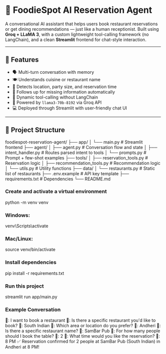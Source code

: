 # 🧠 FoodieSpot AI Reservation Agent

A conversational AI assistant that helps users book restaurant reservations or get dining recommendations — just like a human receptionist. Built using **Groq + LLaMA 3**, with a custom lightweight tool-calling framework (no LangChain), and a clean **Streamlit** frontend for chat-style interaction.

---

## 🚀 Features

- 🗣️ Multi-turn conversation with memory
- 🍽️ Understands cuisine or restaurant name
- 📍 Detects location, party size, and reservation time
- 🤖 Follows up for missing information automatically
- 🔧 Dynamic tool-calling without LangChain
- 🧠 Powered by `llama3-70b-8192` via Groq API
- 💻 Deployed through Streamlit with user-friendly chat UI

---

## 📁 Project Structure

foodiespot-reservation-agent/
├── app/
│   └── main.py                  # Streamlit frontend
├── agent/
│   ├── agent.py                 # Conversation flow and state
│   ├── intent_handler.py        # Routes parsed intent to tools
│   └── prompts.py               # Prompt + few-shot examples
├── tools/
│   ├── reservation_tools.py     # Reservation logic
│   ├── recommendation_tools.py  # Recommendation logic
│   └── utils.py                 # Utility functions
├── data/
│   └── restaurants.py           # Static list of restaurants
├── .env.example                 # API key template
├── requirements.txt             # Dependencies
└── README.md



### Create and activate a virtual environment

python -m venv venv
### Windows:
venv\Scripts\activate
### Mac/Linux:
source venv/bin/activate

### Install dependencies

pip install -r requirements.txt

### Run this project
streamlit run app/main.py


### Example Conversation

👤: I want to book a restaurant
🤖: Is there a specific restaurant you'd like to book?
👤: South Indian
🤖: Which area or location do you prefer?
👤: Andheri
🤖: Is there a specific restaurant name?
👤: SamBar Pub 
🤖: For how many people should I book the table?
👤: 2
🤖: What time would you like the reservation?
👤: 8 PM
✅ Reservation confirmed for 2 people at SamBar Pub (South Indian) in Andheri at 8 PM!
